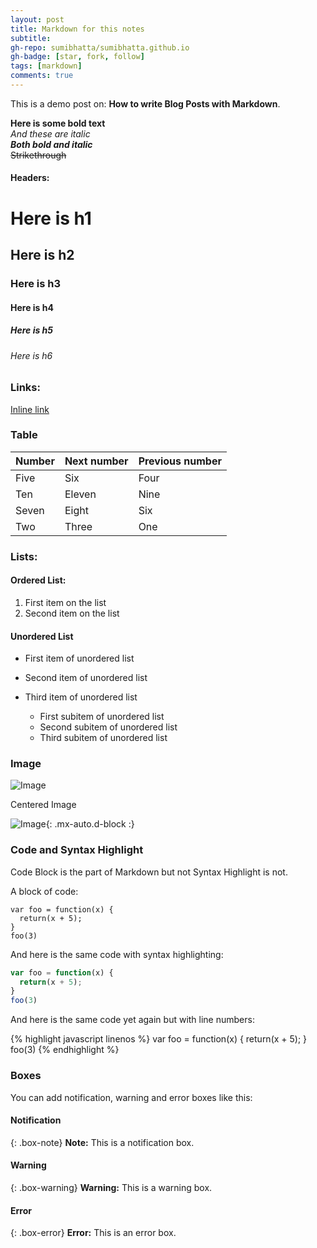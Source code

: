 ```yaml
---
layout: post
title: Markdown for this notes
subtitle: 
gh-repo: sumibhatta/sumibhatta.github.io
gh-badge: [star, fork, follow]
tags: [markdown]
comments: true
---
```


This is a demo post on: **How to write Blog Posts with Markdown**.

**Here is some bold text**   
_And these are italic_   
**_Both bold and italic_**    
~~Strikethrough~~   
#### Headers:

# Here is h1
## Here is h2
### Here is h3
#### Here is h4
##### Here is h5
###### Here is h6

### Links:
[Inline link](https://www.youtube.com/watch?v=WgTMeICssXY&list=RDWgTMeICssXY&index=1)



### Table

| Number | Next number | Previous number |
| :------ |:--- | :--- |
| Five | Six | Four |
| Ten | Eleven | Nine |
| Seven | Eight | Six |
| Two | Three | One |

### Lists:
#### Ordered List:
1. First item on the list
2. Second item on the list

#### Unordered List
- First item of unordered list
* Second item of unordered list
+ Third item of unordered list

  - First subitem of unordered list
  * Second subitem of unordered list
  + Third subitem of unordered list


### Image

![Image](https://s3-media3.fl.yelpcdn.com/bphoto/cQ1Yoa75m2yUFFbY2xwuqw/348s.jpg)

Centered Image

![Image](https://s3-media3.fl.yelpcdn.com/bphoto/cQ1Yoa75m2yUFFbY2xwuqw/348s.jpg){: .mx-auto.d-block :}

### Code and Syntax Highlight
Code Block is the part of Markdown but not Syntax Highlight is not.

A block of code:
~~~
var foo = function(x) {
  return(x + 5);
}
foo(3)
~~~

And here is the same code with syntax highlighting:

```javascript
var foo = function(x) {
  return(x + 5);
}
foo(3)
```

And here is the same code yet again but with line numbers:

{% highlight javascript linenos %}
var foo = function(x) {
  return(x + 5);
}
foo(3)
{% endhighlight %}


### Boxes
You can add notification, warning and error boxes like this:

#### Notification

{: .box-note}
**Note:** This is a notification box.

#### Warning

{: .box-warning}
**Warning:** This is a warning box.

#### Error

{: .box-error}
**Error:** This is an error box.